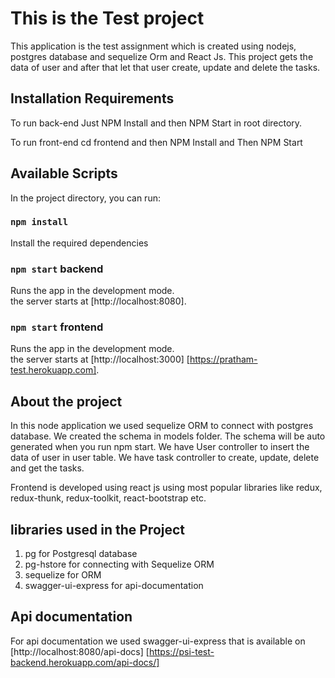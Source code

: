 # This is the Test project

This application is the test assignment which is created using nodejs, postgres database and sequelize Orm and React Js.
This project gets the data of user and after that let that user create, update and delete the tasks.

## Installation Requirements

To run back-end Just NPM Install and then NPM Start in root directory.

To run front-end cd frontend and then NPM Install and Then NPM Start

## Available Scripts

In the project directory, you can run:

### `npm install`

Install the required dependencies

### `npm start` backend

Runs the app in the development mode.\
the server starts at [http://localhost:8080].

### `npm start` frontend

Runs the app in the development mode.\
the server starts at [http://localhost:3000] [https://pratham-test.herokuapp.com].

## About the project

In this node application we used sequelize ORM to connect with postgres database.
We created the schema in models folder. The schema will be auto generated when you run npm start.
We have User controller to insert the data of user in user table.
We have task controller to create, update, delete and get the tasks.

Frontend is developed using react js using most popular libraries like redux, redux-thunk, redux-toolkit, react-bootstrap etc.


## libraries used in the Project

1. pg for Postgresql database
2. pg-hstore for connecting with Sequelize ORM
3. sequelize for ORM
4. swagger-ui-express for api-documentation

## Api documentation

For api documentation we used swagger-ui-express that is available on [http://localhost:8080/api-docs] [https://psi-test-backend.herokuapp.com/api-docs/]